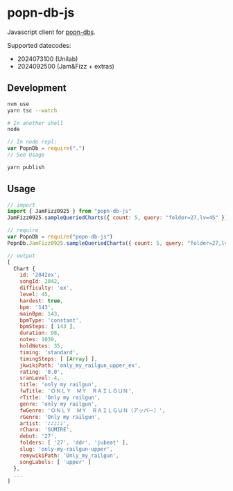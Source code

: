 # popn-db-js

Javascript client for [popn-dbs](https://github.com/fishluv/popn-dbs).

Supported datecodes:

- 2024073100 (Unilab)
- 2024092500 (Jam&Fizz + extras)

## Development

```sh
nvm use
yarn tsc --watch

# In another shell
node
```

```js
// In node repl:
var PopnDb = require(".")
// See Usage
```

```sh
yarn publish
```

## Usage

```js
// import
import { JamFizz0925 } from "popn-db-js"
JamFizz0925.sampleQueriedCharts({ count: 5, query: "folder=27,lv=45" })

// require
var PopnDb = require("popn-db-js")
PopnDb.JamFizz0925.sampleQueriedCharts({ count: 5, query: "folder=27,lv=45" })

// output
[
  Chart {
    id: '2042ex',
    songId: 2042,
    difficulty: 'ex',
    level: 45,
    hardest: true,
    bpm: '143',
    mainBpm: 143,
    bpmType: 'constant',
    bpmSteps: [ 143 ],
    duration: 98,
    notes: 1030,
    holdNotes: 35,
    timing: 'standard',
    timingSteps: [ [Array] ],
    jkwikiPath: 'only_my_railgun_upper_ex',
    rating: '0.0',
    sranLevel: 4,
    title: 'only my railgun',
    fwTitle: 'ＯＮＬＹ　ＭＹ　ＲＡＩＬＧＵＮ',
    rTitle: 'Only my railgun',
    genre: 'only my railgun',
    fwGenre: 'ＯＮＬＹ　ＭＹ　ＲＡＩＬＧＵＮ（アッパー）',
    rGenre: 'Only my railgun',
    artist: '♪♪♪♪♪',
    rChara: 'SUMIRE',
    debut: '27',
    folders: [ '27', 'ddr', 'jubeat' ],
    slug: 'only-my-railgun-upper',
    remywikiPath: 'Only_my_railgun',
    songLabels: [ 'upper' ]
  },
  ...
]
```
